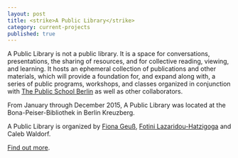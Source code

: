 ```yaml
---
layout: post
title: <strike>A Public Library</strike>
category: current-projects
published: true
---
```


A Public Library is not a public library. It is a space for conversations, presentations, the sharing of resources, and for collective reading, viewing, and learning. It hosts an ephemeral collection of publications and other materials, which will provide a foundation for, and expand along with, a series of public programs, workshops, and classes organized in conjunction with [The Public School Berlin](http://berlin.thepublicschool.org) as well as other collaborators.

From January through December 2015, A Public Library was located at the Bona-Peiser-Bibliothek in Berlin Kreuzberg. 

A Public Library is organized by [Fiona Geuß](http://www.fionageuss.net/), [Fotini Lazaridou-Hatzigoga](http://www.otherspaces.net/) and Caleb Waldorf. 

[Find out more](http://apubliclibrary.org).
